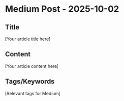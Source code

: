 # Medium Post - 2025-10-02

## Title
[Your article title here]

## Content
[Your article content here]

## Tags/Keywords
[Relevant tags for Medium]
